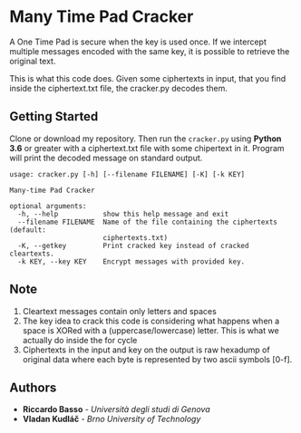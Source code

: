 # Many Time Pad Cracker
A One Time Pad is secure when the key is used once. If we intercept multiple messages encoded with the same key, it is possible to retrieve the original text.

This is what this code does. Given some ciphertexts in input, that you find inside the ciphertext.txt file, the cracker.py decodes them.

## Getting Started

Clone or download my repository.
Then run the `cracker.py` using **Python 3.6** or greater with a ciphertext.txt file with some chipertext in it. Program will print the decoded message on standard output.

```
usage: cracker.py [-h] [--filename FILENAME] [-K] [-k KEY]

Many-time Pad Cracker

optional arguments:
  -h, --help           show this help message and exit
  --filename FILENAME  Name of the file containing the ciphertexts (default:
                       ciphertexts.txt)
  -K, --getkey         Print cracked key instead of cracked cleartexts.
  -k KEY, --key KEY    Encrypt messages with provided key.
```

## Note

1) Cleartext messages contain only letters and spaces
2) The key idea to crack this code is considering what happens when a space is XORed with a (uppercase/lowercase) letter. This is what we actually do inside the for cycle
3) Ciphertexts in the input and key on the output is raw hexadump of original data where each byte is represented by two ascii symbols [0-f].

## Authors

* **Riccardo Basso** - *Università degli studi di Genova*
* **Vladan Kudláč** - *Brno University of Technology*
